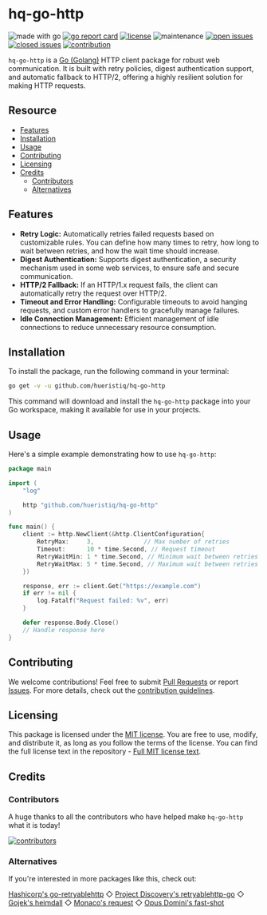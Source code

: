 # hq-go-http

![made with go](https://img.shields.io/badge/made%20with-Go-1E90FF.svg) [![go report card](https://goreportcard.com/badge/github.com/hueristiq/xsubfind3r)](https://goreportcard.com/report/github.com/hueristiq/hq-go-http) [![license](https://img.shields.io/badge/license-MIT-gray.svg?color=1E90FF)](https://github.com/hueristiq/hq-go-http/blob/master/LICENSE) ![maintenance](https://img.shields.io/badge/maintained%3F-yes-1E90FF.svg) [![open issues](https://img.shields.io/github/issues-raw/hueristiq/hq-go-http.svg?style=flat&color=1E90FF)](https://github.com/hueristiq/hq-go-http/issues?q=is:issue+is:open) [![closed issues](https://img.shields.io/github/issues-closed-raw/hueristiq/hq-go-http.svg?style=flat&color=1E90FF)](https://github.com/hueristiq/hq-go-http/issues?q=is:issue+is:closed) [![contribution](https://img.shields.io/badge/contributions-welcome-1E90FF.svg)](https://github.com/hueristiq/hq-go-http/blob/master/CONTRIBUTING.md)

`hq-go-http` is a [Go (Golang)](http://golang.org/) HTTP client package for robust web communication. It is built with retry policies, digest authentication support, and automatic fallback to HTTP/2, offering a highly resilient solution for making HTTP requests.

## Resource

* [Features](#features)
* [Installation](#installation)
* [Usage](#usage)
* [Contributing](#contributing)
* [Licensing](#licensing)
* [Credits](#credits)
	* [Contributors](#contributors)
	* [Alternatives](#`)

## Features

* **Retry Logic:** Automatically retries failed requests based on customizable rules. You can define how many times to retry, how long to wait between retries, and how the wait time should increase.
* **Digest Authentication:** Supports digest authentication, a security mechanism used in some web services, to ensure safe and secure communication.
* **HTTP/2 Fallback:** If an HTTP/1.x request fails, the client can automatically retry the request over HTTP/2.
* **Timeout and Error Handling:** Configurable timeouts to avoid hanging requests, and custom error handlers to gracefully manage failures.
* **Idle Connection Management:** Efficient management of idle connections to reduce unnecessary resource consumption.

## Installation

To install the package, run the following command in your terminal:

```bash
go get -v -u github.com/hueristiq/hq-go-http
```

This command will download and install the `hq-go-http` package into your Go workspace, making it available for use in your projects.

## Usage

Here's a simple example demonstrating how to use `hq-go-http`:

```go
package main

import (
	"log"

	http "github.com/hueristiq/hq-go-http"
)

func main() {
	client := http.NewClient(&http.ClientConfiguration{
		RetryMax:     3,              // Max number of retries
		Timeout:      10 * time.Second, // Request timeout
		RetryWaitMin: 1 * time.Second, // Minimum wait between retries
		RetryWaitMax: 5 * time.Second, // Maximum wait between retries
	})

	response, err := client.Get("https://example.com")
	if err != nil {
		log.Fatalf("Request failed: %v", err)
	}

	defer response.Body.Close()
	// Handle response here
}
```

## Contributing

We welcome contributions! Feel free to submit [Pull Requests](https://github.com/hueristiq/hq-go-http/pulls) or report [Issues](https://github.com/hueristiq/hq-go-http/issues). For more details, check out the [contribution guidelines](https://github.com/hueristiq/hq-go-http/blob/master/CONTRIBUTING.md).

## Licensing

This package is licensed under the [MIT license](https://opensource.org/license/mit). You are free to use, modify, and distribute it, as long as you follow the terms of the license. You can find the full license text in the repository - [Full MIT license text](https://github.com/hueristiq/hq-go-http/blob/master/LICENSE).

## Credits

### Contributors

A huge thanks to all the contributors who have helped make `hq-go-http` what it is today!

[![contributors](https://contrib.rocks/image?repo=hueristiq/hq-go-http&max=500)](https://github.com/hueristiq/hq-go-http/graphs/contributors)

### Alternatives

If you're interested in more packages like this, check out:

[Hashicorp's go-retryablehttp](https://github.com/hashicorp/go-retryablehttp) ◇ [Project Discovery's retryablehttp-go](https://github.com/projectdiscovery/retryablehttp-go) ◇ [Gojek's heimdall](https://github.com/gojek/heimdall) ◇ [Monaco's request](https://github.com/monaco-io/request) ◇ [Opus Domini's fast-shot](https://github.com/opus-domini/fast-shot)